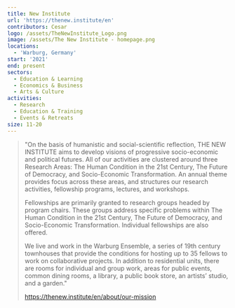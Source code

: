 ```yaml
---
title: New Institute
url: 'https://thenew.institute/en'
contributors: Cesar
logo: /assets/TheNewInstitute_Logo.png
image: /assets/The New Institute - homepage.png
locations:
  - 'Warburg, Germany'
start: '2021'
end: present
sectors:
  - Education & Learning
  - Economics & Business
  - Arts & Culture
activities:
  - Research
  - Education & Training
  - Events & Retreats
size: 11-20
---
```

> "On the basis of humanistic and social-scientific reflection, THE NEW INSTITUTE aims to develop visions of progressive socio-economic and political futures.  All of our activities are clustered around three Research Areas: The Human Condition in the 21st Century, The Future of Democracy, and Socio-Economic Transformation. An annual theme provides focus across these areas, and structures our research activities, fellowship programs, lectures, and workshops.
> 
> Fellowships are primarily granted to research groups headed by program chairs. These groups address specific problems within The Human Condition in the 21st Century, The Future of Democracy, and Socio-Economic Transformation. Individual fellowships are also offered.
> 
> We live and work in the Warburg Ensemble, a series of 19th century townhouses that provide the conditions for hosting up to 35 fellows to work on collaborative projects. In addition to residential units, there are rooms for individual and group work, areas for public events, common dining rooms, a library, a public book store, an artists’ studio, and a garden."
> 
> https://thenew.institute/en/about/our-mission 
